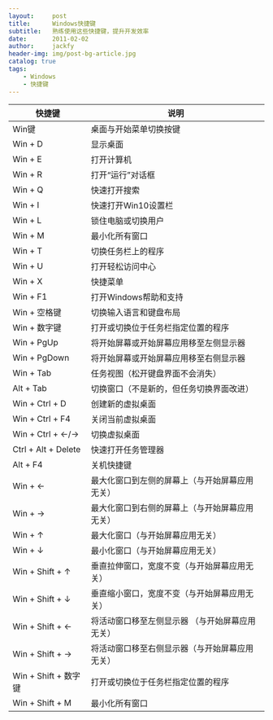 ```yaml
---
layout:     post
title:      Windows快捷键
subtitle:   熟练使用这些快捷键，提升开发效率
date:       2011-02-02
author:     jackfy
header-img: img/post-bg-article.jpg
catalog: true
tags:
    - Windows
    - 快捷键
---
```


快捷键 | 说明 
---|---
Win键 | 桌面与开始菜单切换按键
Win + D | 显示桌面
Win + E | 打开计算机
Win + R | 打开“运行”对话框
Win + Q | 快速打开搜索
Win + I | 快速打开Win10设置栏
Win + L | 锁住电脑或切换用户
Win + M | 最小化所有窗口
Win + T | 切换任务栏上的程序
Win + U | 打开轻松访问中心
Win + X | 快捷菜单
Win + F1 | 打开Windows帮助和支持
Win + 空格键 | 切换输入语言和键盘布局
Win + 数字键 | 打开或切换位于任务栏指定位置的程序
Win + PgUp | 将开始屏幕或开始屏幕应用移至左侧显示器
Win + PgDown | 将开始屏幕或开始屏幕应用移至右侧显示器
Win + Tab | 任务视图（松开键盘界面不会消失）
Alt + Tab | 切换窗口（不是新的，但任务切换界面改进）
Win + Ctrl + D | 创建新的虚拟桌面
Win + Ctrl + F4 | 关闭当前虚拟桌面
Win + Ctrl + ←/→ | 切换虚拟桌面
Ctrl + Alt + Delete | 快速打开任务管理器
Alt + F4 | 关机快捷键
Win + ← | 最大化窗口到左侧的屏幕上（与开始屏幕应用无关）
Win + → | 最大化窗口到右侧的屏幕上（与开始屏幕应用无关）
Win + ↑ | 最大化窗口（与开始屏幕应用无关）
Win + ↓ | 最小化窗口（与开始屏幕应用无关）
Win + Shift + ↑ | 垂直拉伸窗口，宽度不变（与开始屏幕应用无关）
Win + Shift + ↓ | 垂直缩小窗口，宽度不变（与开始屏幕应用无关）
Win + Shift + ← | 将活动窗口移至左侧显示器 （与开始屏幕应用无关）
Win + Shift + → | 将活动窗口移至右侧显示器（与开始屏幕应用无关）
Win + Shift + 数字键 | 打开或切换位于任务栏指定位置的程序
Win + Shift + M | 最小化所有窗口
